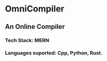 # OmniCompiler
## An Online Compiler

### Tech Stack: MERN

### Languages suported: Cpp, Python, Rust.
